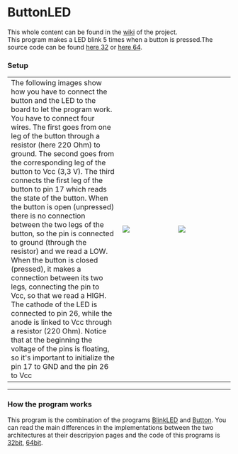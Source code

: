 <h1>ButtonLED</h1>
This whole content can be found in the <a href="https://github.com/elisa2995/ARM32-64isa/wiki/GPIO-02_Button/">wiki</a> of the project. 
<br>
This program makes a LED blink 5 times when a button is pressed.The source code can be found <a href="https://github.com/elisa2995/ARM32-64isa/tree/master/32bit/GPIO/03_ButtonLED">here 32</a> or <a href="https://github.com/elisa2995/ARM32-64isa/tree/master/64bit/GPIO/03_ButtonLED">here 64</a>.
<h3>Setup</h3>
<table>
<tr>
<td width="50%">The following images show how you have to connect the button and the LED to the board to let the program work. You have to connect four wires. The first goes from one leg of the button through a resistor (here 220 Ohm) to ground. The second goes from the corresponding leg of the button to Vcc (3,3 V). The third connects the first leg of the button to pin 17 which reads the state of the button. When the button is open (unpressed) there is no connection between the two legs of the button, so the pin is connected to ground (through the resistor) and we read a LOW. When the button is closed (pressed), it makes a connection between its two legs, connecting the pin to Vcc, so that we read a HIGH.<br> The cathode of the LED is connected to pin 26, while the anode is linked to Vcc through a resistor (220 Ohm).
Notice that at the beginning the voltage of the pins is floating, so it's important to initialize the pin 17 to GND and the pin 26 to Vcc</td>
<td><a href="https://github.com/elisa2995/ARM32-64isa/blob/master/media/03_ButtonLED.png"><img src="https://github.com/elisa2995/ARM32-64isa/blob/master/media/03_ButtonLED.png"></a></td>
<td width="25%"><a href="https://github.com/elisa2995/ARM32-64isa/blob/master/media/03_ButtonLEDCircuit.png"><img src="https://github.com/elisa2995/ARM32-64isa/blob/master/media/03_ButtonLEDCircuit.png"></td>
</tr>
</table>
<hr>
<h3>How the program works</h3>
This program is the combination of the programs <a href="https://github.com/elisa2995/ARM32-64isa/wiki/GPIO-01_BlinkLED">BlinkLED</a> and <a href="https://github.com/elisa2995/ARM32-64isa/wiki/GPIO-02_Button">Button</a>. 
You can read the main differences in the implementations between the two architectures at their descripyion pages and the code of this programs is <a href="https://github.com/elisa2995/ARM32-64isa/tree/master/32bit/GPIO/03_ButtonLED">32bit</a>, <a href="https://github.com/elisa2995/ARM32-64isa/tree/master/64bit/GPIO/03_ButtonLED">64bit</a>.
